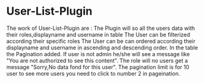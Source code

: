 # User-List-Plugin
The work of User-List-Plugin are :
The Plugin will so all the users data with their roles,displayname and username in table
The User can be filterized according their specific roles
The User can be can ordered according their displayname and username in ascending and descending order.
In the table the Pagination added.
If user is not admin he/she will see a message like "You are not authorized to see this content".
The role will no users get a message "Sorry,No data fond for this user".
The pagination limit is for 10 user to see more users you need to click to number 2 in pageination.
